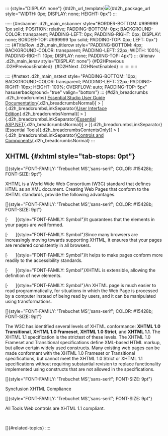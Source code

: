::: {style="DISPLAY: none"}
[](ms-xhelp:///?Id=d2h_url_template){#d2h_url_template}![](!package_url!){#d2h_package_url style="WIDTH: 0px; DISPLAY: none; HEIGHT: 0px"}
:::

::::: {#nsbanner .d2h_main_nsbanner style="BORDER-BOTTOM: #999999 1px solid; POSITION: relative; PADDING-BOTTOM: 0px; BACKGROUND-COLOR: transparent; PADDING-LEFT: 0px; PADDING-RIGHT: 0px; DISPLAY: none; BORDER-TOP: #999999 1px solid; PADDING-TOP: 0px; LEFT: 0px"}
:::: {#TitleRow .d2h_main_titlerow style="PADDING-BOTTOM: 4px; BACKGROUND-COLOR: transparent; PADDING-LEFT: 22px; WIDTH: 100%; PADDING-RIGHT: 10px; DISPLAY: none; PADDING-TOP: 4px"}
::: {#ienav .d2h_main_ienav style="DISPLAY: none"}
[](ms-xhelp:///?Id=c65855e5-29ff-4d50-b72f-f4a4469f33cd){#D2HPrevious .D2HPreviousEnabled}  [](ms-xhelp:///?Id=d81ff851-5380-4db3-9bb7-1ee358fdef36){#D2HNext .D2HNextEnabled}
:::
::::
:::::

:::: {#nstext .d2h_main_nstext style="PADDING-BOTTOM: 10px; BACKGROUND-COLOR: transparent; PADDING-LEFT: 22px; PADDING-RIGHT: 10px; HEIGHT: 100%; OVERFLOW: auto; PADDING-TOP: 5px" hasuserbackground="true" valign="bottom"}
::: {#d2h_breadcrumbs .d2h_breadcrumbs}
[Essential Studio User Guide Documentation](ms-xhelp:///?Id=12457748-09e3-4d74-a240-8e049cedf030){.d2h_breadcrumbsNormal}[ \> ]{.d2h_breadcrumbsLinkSeparator}[User Interface Edition](ms-xhelp:///?Id=c29296b7-531c-413b-a0ec-488ca1f7f669){.d2h_breadcrumbsNormal}[ \> ]{.d2h_breadcrumbsLinkSeparator}[Essential ASP.NET](ms-xhelp:///?Id=25c35330-c127-4dad-9a92-ed79dc7261a6){.d2h_breadcrumbsNormal}[ \> ]{.d2h_breadcrumbsLinkSeparator}[Essential Tools]{.d2h_breadcrumbsContentsOnly}[ \> ]{.d2h_breadcrumbsLinkSeparator}[Controls and Components](ms-xhelp:///?Id=99dc3762-3a6c-4306-b62b-5aa347ed3105){.d2h_breadcrumbsNormal}
:::

## XHTML {#xhtml style="tab-stops: 0pt"}

[]{style="FONT-FAMILY: 'Trebuchet MS','sans-serif'; COLOR: #15428b; FONT-SIZE: 9pt"} 

XHTML is a World Wide Web Consortium (W3C) standard that defines HTML as an XML document. Creating Web Pages that conform to the XHTML standards, provide the following advantages.

[]{style="FONT-FAMILY: 'Trebuchet MS','sans-serif'; COLOR: #15428b; FONT-SIZE: 9pt"} 

[·      ]{style="FONT-FAMILY: Symbol"}It guarantees that the elements in your pages are well formed.

[·      ]{style="FONT-FAMILY: Symbol"}Since many browsers are increasingly moving towards supporting XHTML, it ensures that your pages are rendered consistently in all browsers.

[·      ]{style="FONT-FAMILY: Symbol"}It helps to make pages conform more readily to the accessibility standards.

[·      ]{style="FONT-FAMILY: Symbol"}XHTML is extensible, allowing the definition of new elements.

[·      ]{style="FONT-FAMILY: Symbol"}An XHTML page is much easier to read programmatically, for situations in which the Web Page is processed by a computer instead of being read by users, and it can be manipulated using transformations.

[]{style="FONT-FAMILY: 'Trebuchet MS','sans-serif'; COLOR: #15428b; FONT-SIZE: 9pt"} 

The W3C has identified several levels of XHTML conformance: **XHTML 1.0 Transitional**, **XHTML 1.0 Frameset**, **XHTML 1.0 Strict**, and **XHTML 1.1**. The XHTML 1.1 specification is the strictest of these levels. The XHTML 1.0 Frameset and Transitional specifications define XML-based HTML markup, but allow certain widely used constructs. Many existing web pages can be made conformant with the XHTML 1.0 Frameset or Transitional specifications, but cannot meet the XHTML 1.0 Strict or XHTML 1.1 specifications without requiring substantial revision to replace functionality implemented using constructs that are not allowed in the specifications.

[]{style="FONT-FAMILY: 'Trebuchet MS','sans-serif'; FONT-SIZE: 9pt"} 

Syncfusion XHTML Compliance

[]{style="FONT-FAMILY: 'Trebuchet MS','sans-serif'; FONT-SIZE: 9pt"} 

All Tools Web controls are XHTML 1.1 compliant.

 

[]{#related-topics}
::::
